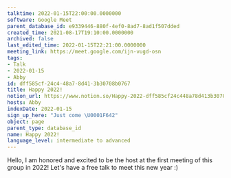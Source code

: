 ```yaml
---
talktime: 2022-01-15T22:00:00.0000000
software: Google Meet
parent_database_id: e9339446-880f-4ef0-8ad7-8ad1f507dded
created_time: 2021-08-17T19:10:00.0000000
archived: false
last_edited_time: 2022-01-15T22:21:00.0000000
meeting_link: https://meet.google.com/ijn-vugd-osn
tags:
- Talk
- 2022-01-15
- Abby
id: dff585cf-24c4-48a7-8d41-3b30708b0767
title: Happy 2022!
notion_url: https://www.notion.so/Happy-2022-dff585cf24c448a78d413b30708b0767
hosts: Abby
indexDate: 2022-01-15
sign_up_here: "Just come \U0001F642"
object: page
parent_type: database_id
name: Happy 2022!
language_level: intermediate to advanced
---
```


Hello, I am honored and excited to be the host at the first meeting of this group in 2022! Let's have a free talk to meet this new year :)





